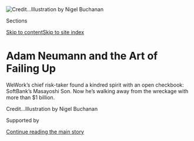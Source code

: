 <div id="app">

<div>

<div>

<div>

</div>

<div data-aria-hidden="false">

<div id="site-content" data-role="main">

<div>

<div class="css-1aor85t" style="opacity:0.000000001;z-index:-1;visibility:hidden">

<div class="css-1hqnpie">

<div class="css-epjblv">

<span class="css-17xtcya">[Business](/section/business)</span><span class="css-x15j1o">|</span><span class="css-fwqvlz">Adam
Neumann and the Art of Failing
Up</span>

</div>

<div class="css-k008qs">

<div class="css-1iwv8en">

<span class="css-18z7m18"></span>

<div>

</div>

</div>

<span class="css-1n6z4y">https://nyti.ms/2NxjDym</span>

<div class="css-1705lsu">

<div class="css-4xjgmj">

<div class="css-4skfbu" data-role="toolbar" data-aria-label="Social Media Share buttons, Save button, and Comments Panel with current comment count" data-testid="share-tools">

  - 
  - 
  - 
  - 
    
    <div class="css-6n7j50">
    
    </div>

  - 

</div>

</div>

</div>

</div>

</div>

</div>

<div id="NYT_TOP_BANNER_REGION" class="css-11qgg8s">

</div>

<div id="fullBleedHeaderContent">

<div class="css-n4ws9g">

![<span class="css-cnj6d5 e1z0qqy90" itemprop="copyrightHolder"><span class="css-1ly73wi e1tej78p0">Credit...</span><span><span>Illustration
by Nigel
Buchanan</span></span></span>](https://static01.graylady3jvrrxbe.onion/images/2019/10/31/business/00NEUMANN-illo/merlin_163626369_e2ac3573-e318-45d0-a2a2-6a9ba428303c-articleLarge.jpg?quality=75&auto=webp&disable=upscale)

</div>

<div class="css-3z92zw">

<div class="css-6cn7ki">

<div class="NYTAppHideMasthead css-1bcu9v6 e1suatyy0">

<div class="section css-1o1qe8k e1suatyy2">

<div class="css-cu5p7t er09x8g0">

<div class="css-6n7j50">

</div>

<span class="css-1dv1kvn">Sections</span>

[Skip to content](#site-content)[Skip to site index](#site-index)

</div>

<div class="css-10698na e1huz5gh0">

</div>

</div>

</div>

<div class="css-1sojcmr ehdk2mb0">

# Adam Neumann and the Art of Failing Up

</div>

WeWork’s chief risk-taker found a kindred spirit with an open checkbook:
SoftBank’s Masayoshi Son. Now he’s walking away from the wreckage with
more than $1
billion.

</div>

</div>

<div class="css-nwzfg5 e1gnum310">

<span class="css-1f9pvn2 business"></span><span class="css-cnj6d5 e1z0qqy90" itemprop="copyrightHolder"><span class="css-1ly73wi e1tej78p0">Credit...</span><span><span>Illustration
by Nigel Buchanan</span></span></span>

</div>

<div id="sponsor-wrapper" class="css-1hyfx7x">

<div id="sponsor-slug" class="css-19vbshk">

Supported by

</div>

[Continue reading the main
story](#after-sponsor)

<div id="sponsor" class="ad sponsor-wrapper" style="text-align:center;height:100%;display:block">

</div>

<div id="after-sponsor">

</div>

</div>

<div class="css-1wx1auc e1gnum311">

<div class="css-18e8msd">

<div class="css-vp77d3 epjyd6m0">

<div class="css-1baulvz">

By [<span class="css-1baulvz last-byline" itemprop="name">Amy
Chozick</span>](https://www.nytimes3xbfgragh.onion/by/amy-chozick)

</div>

</div>

  - 
    
    <div class="css-ld3wwf e16638kd2">
    
    Published Nov. 2, 2019Updated May 18,
    2020
    
    </div>

  - 
    
    <div class="css-4xjgmj">
    
    <div class="css-pvvomx" data-role="toolbar" data-aria-label="Social Media Share buttons, Save button, and Comments Panel with current comment count" data-testid="share-tools">
    
      - 
      - 
      - 
      - 
        
        <div class="css-6n7j50">
        
        </div>
    
      - 
    
    </div>
    
    </div>

</div>

</div>

</div>

<div class="section meteredContent css-1r7ky0e" name="articleBody" itemprop="articleBody">

<div class="css-1fanzo5 StoryBodyCompanionColumn">

<div class="css-53u6y8">

Adam Neumann stood on the 57th floor of the Woolworth Building, the
neo-Gothic skyscraper that was once the tallest in the world. It was
late on a Friday night in 2013, and the
[WeWork](https://www.nytimes3xbfgragh.onion/2020/05/18/business/wework-rent-coronavirus.html)founder
and chief executive had just made a move to add the top 30 floors to his
rapidly expanding real estate dealings.

Mr. Neumann and three employees had already enjoyed a few drinks when he
decided to bring them to tour his latest coup. In the gutted-out space,
they tossed beer bottles into empty elevator shafts, listening to them
clink on the way down. Then, Mr. Neumann told them all to follow him out
to the ledge. No guardrails. No enclosures. Just four inebriated
start-up executives teetering on the edge of death.

“I was up there with him on the top of the world, and he said,
‘Everything is going to be amazing,’” recalled Harrison Weber,
WeWork’s editorial director at the time.

Then, Mr. Neumann picked up an old beer bottle — a remnant, apparently,
from some previous bender. He asked the employees to drink the rank
liquid. Everyone took a swig, except Mr. Weber. “It felt like a loyalty
thing,” he said. “In that moment, I felt what a deeply persuasive person
he is.”

</div>

</div>

<div class="css-1fanzo5 StoryBodyCompanionColumn">

<div class="css-53u6y8">

The last 80 days have seen an implosion unlike any other in the history
of start-ups. WeWork filed for an initial public offering with a
prospectus that was quickly ridiculed for its incoherence; investors
learned of several red-flag financial arrangements by Mr. Neumann; the
company’s valuation plummeted; Mr. Neumann was forced to resign; and the
I.P.O. was withdrawn. Once estimated to be worth $47 billion, WeWork was
reduced to $7 billion, after a rescue by the Japanese giant SoftBank.

But WeWork’s astonishing downfall came with an even more astonishing
exit package for Mr. Neumann: The 40-year-old could receive [more than
$1
billion](https://www.nytimes3xbfgragh.onion/2019/10/22/business/dealbook/wework-softbank.html?module=inline)
after selling his shares to SoftBank and collecting a $185 million
consulting fee. As the scope of the disaster comes into focus, the
question on everyone’s mind — from his co-working customers to Wall
Streeters to [soon-to-be-laid-off WeWork
employees](https://www.nytimes3xbfgragh.onion/2019/11/08/business/wework-employees-letter.html)
— is how Mr. Neumann managed to fail up so spectacularly.

The answer has a lot to do with what Mr. Weber glimpsed atop the
Woolworth Building — an inexplicably persuasive charisma and a taste for
risk. But Mr. Neumann, who grew up in Israel, also had an uncanny
ability to read people, from potential investors to reporters, gain
their loyalty and then sell them on his vision of a “capitalist kibbutz”
on a global scale. He benefited from a frenetic, nonstop energy, and
silly as it may sound, there’s no question that Mr. Neumann’s good hair
and looks helped his cause. At 6 feet 5, he had a physical presence that
could dominate a room. (Through a spokeswoman, he declined to comment.)

Crucially, Mr. Neumann was selling to an eager audience at the right
time: WeWork’s rebranding of the office as an expansion of one’s
personality made sense to a generation of the intermittently employed.
If you were inclined to believe his vision of a world where work and
play bled into one, you might have grouped WeWork with other start-ups —
like Uber and Lyft — that were unprofitable at the moment but would
surely figure out the economics in time.

Mr. Neumann would talk eloquently about creating the first “physical
social network,” a place where members could talk about jobs, family,
love. “It was like, wait, you mean life. What you’re talking about is
just regular life,” Mr. Weber said. But as Mr. Neumann framed things, it
sounded revolutionary. As more people bought into his vision, WeWork’s
value kept soaring. It may have never reached the stratosphere, though,
if Mr. Neumann had not found the perfect benefactor: SoftBank’s chief
executive, Masayoshi Son.

</div>

</div>

<div class="css-1fanzo5 StoryBodyCompanionColumn">

<div class="css-53u6y8">

Like Mr. Neumann, Mr. Son — known as Masa — quotes Yoda (“feel the
force”), trusts his instincts and tries to think centuries into the
future. At $100 billion, SoftBank’s Vision Fund is the world’s largest
technology investment fund, flush with cash from Saudi Arabia and Abu
Dhabi. Some of its gigantic bets, including one on Uber, have [performed
poorly](https://www.nytimes3xbfgragh.onion/2019/09/26/business/softbank-wework-masayoshi-son.html),
but Mr. Son has rejected the idea that he was putting too much money
into an already overvalued start-up cycle. “Those who are calling the
current environment a ‘bubble’ and ‘dangerous’ are those who do not
understand technology,” Mr. Son told Japan’s Nikkei news service in
July.

Famously, in 2017, Mr. Neumann spent just [12
minutes](http://nymag.com/intelligencer/2019/06/wework-adam-neumann.html)
walking Mr. Son around WeWork’s headquarters, prompting an investment of
$4.4 billion. Afterward, an elated Mr. Neumann zoomed uptown in the back
seat of his chauffeured white Maybach, blaring rap, with an iPad open to
a rendering of the hasty digital spit-swear he’d just made with Mr.
Son.

</div>

</div>

<div class="audioFigureHeading">

<div class="css-1et479a">

![](https://static01.graylady3jvrrxbe.onion/images/2017/01/29/podcasts/the-daily-album-art/the-daily-album-art-articleInline-v2.jpg?quality=75&auto=webp&disable=upscale)

</div>

### Listen to ‘The Daily’: The Spectacular Rise and Fall of WeWork

<span class="css-59o34k">He sold a utopian vision that ultimately left a
company in shambles. Then he walked away with more than $1
billion.</span>

</div>

<div class="css-qe9gm7">

<div>

<div class="css-1g7y0i5 e1drnplw0">

<div class="css-1ceswkc e1drnplw1">

</div>

<div class="css-f2fzwx e1drnplw2">

<div data-aria-labelledby="modal-title" data-role="region">

<div id="modal-title" class="css-mln36k">

transcript

</div>

<div class="css-pbq7ev">

</div>

<span>Back to The
Daily</span>

<div class="css-f6lhej">

<div class="css-1ialerq">

<div class="css-1701swk">

bars

</div>

<div>

<div class="css-1t7yl1y">

0:00/25:54

</div>

<div class="css-og85jy">

\-25:54

</div>

</div>

</div>

</div>

<div class="css-15fbio0">

<div class="css-1p4nyns">

transcript

## Listen to ‘The Daily’: The Spectacular Rise and Fall of WeWork

### Hosted by Michael Barbaro, produced by Adizah Eghan and Austin Mitchell, and edited by M.J. Davis Lin and Lisa Tobin

#### He sold a utopian vision that ultimately left a company in shambles. Then he walked away with more than $1 billion.

</div>

  - michael barbaro  
    From The New York Times, I’m Michael Barbaro. This is “The Daily.”
    
    Today: It was the most valuable start-up in the United States, with
    plans to revolutionize how and where people around the world worked.
    Amy Chozick on the spectacular rise and fall of WeWork and the story
    of the man behind it all.
    
    It’s Monday, November 18.
    
    Amy, I wonder if you could read this letter that WeWork employees
    sent to their bosses.

  - amy chozick  
    Sure. Here’s what they wrote. “To the We Company Management Team.
    WeWork’s company values encourage us to be entrepreneurial,
    inspired, authentic, tenacious, grateful and together. Today, we are
    embracing these qualities wholeheartedly as we band together to
    ensure the well-being of our peers. Thousands of us will be laid off
    in the coming weeks, but we want our time here to have meant
    something. We don’t want to be defined by the scandals, the
    corruption and the greed exhibited by the company’s leadership. We
    want to leave behind a legacy that represents the true character and
    intentions of WeWork employees. In the immediate term, we want those
    being laid off to be provided fair and reasonable separation terms
    commensurate with their contributions, including severance pay,
    continuation of company-paid health insurance and compensation for
    lost equity.”

  - michael barbaro  
    It’s a pretty grim letter.

  - amy chozick  
    It is.

  - michael barbaro  
    So how did WeWork get to this point? What’s the story here?

  - archived recording  
    Co-founder and C.E.O. of WeWork, Adam Neumann.

amy chozick

So the story of WeWork really starts with a man named Adam Neumann.

  - archived recording (adam neumann)  
    Growing up in Israel, watching American television and movies, I
    believed that the American dream is get a degree, get a great job,
    have lots of fun, make lots of money.

amy chozick

He was born in Israel. He moved to New York.

  - archived recording (adam neumann)  
    I majored in entrepreneurship and marketing.

amy chozick

And he started all of these sort of fly-by-night entrepreneurial ideas.
One of them was —

  - archived recording (adam neumann)  
    This genius idea was going to be a women’s high-heel shoe with a
    collapsible heel.

amy chozick

— women’s high heels with collapsible heels. Another was —

michael barbaro

For storage.

amy chozick

No, because it’s uncomfortable, Michael, to walk around in heels all
day. So you collapse them when you’re going down subway stairs.

  - archived recording (adam neumann)  
    And this is definitely not my passion. And I came up with my second
    great idea — Krawlers, with a K. Krawlers was baby pants with
    kneepads on them to protect the babies’ knees for the crawling age.

amy chozick

Knee pads for crawling babies.

michael barbaro

Hmm.

amy chozick

The slogan was —

  - archived recording (adam neumann)  
    Just because they don’t tell you doesn’t mean they don’t hurt.

michael barbaro

\[LAUGHS\]

  - archived recording (adam neumann)  
    Of course, the business was a tremendous failure.

amy chozick

So he settles on co-working.

  - archived recording (adam neumann)  
    And in 2010, started WeWork. \[APPLAUSE\]

  - archived recording  
    WeWork is a leader in the business of renting out spaces to
    entrepreneurs. The company —

amy chozick

And it was a very specific time to be in the co-working business. There
were a lot of people who had a lot of start-up ideas, Silicon Valley was
booming, and you needed a place to work outside your parents’ basement,
right? So —

  - archived recording  
    It lets people rent out a desk or a private office equipped with
    amenities like internet, coffee and spacious common areas. WeWork
    also —

amy chozick

— they were sleek. They had community space, sofas all over the place
for team-building. There was cold brew, kombucha, taco Tuesdays. There
was beer and wine on tap. Instead of going out for a drink, you’d stay
at the office. It really came to symbolize the kind of start-up
entrepreneurial hustle of millennials.

michael barbaro

In other words, this kind of space was perfectly timed for a generation
of people who didn’t see themselves as office workers, but as individual
businesses and entrepreneurs who needed a place to do that.

amy chozick

Exactly.

  - archived recording (adam neumann)  
    WeWork is the office space of tomorrow. The future is about light,
    innovation, creativity. It’s going from me to we. We give you space
    that will inspire you, uplift you and help you innovate the products
    of tomorrow.

amy chozick

So in Adam’s mind, this was a community company. His mission was to
elevate the world’s consciousness. He would talk about this. So he grew
up partly on a kibbutz in Israel, and he would talk about it as a
capitalist kibbutz. It was this mix of, like, capitalistic hustle with
this yearning for communal meaning. Adam Neumann would say that he
wanted WeWork to create a world where people don’t just make a living,
they make a life.

michael barbaro

And they make a life in these WeWork offices.

amy chozick

Exactly. The thing Adam Neumann is really best at is communicating his
vision, convincing people that he can change the way we work and live.
He fully adopted the persona of the iconoclast start-up founder, and he
looked the part. You know, at 6 foot 5, with flowing brown hair, you
know, people looked up to him. When he walked into a meeting —

michael barbaro

Literally.

amy chozick

— people paid, literally, paid attention to him. But the most important
person who bought into his vision is a Japanese executive, the head of a
company called SoftBank —

  - archived recording (masayoshi son)  
    The thing is, you know, I have a vision.

amy chozick

— called Masayoshi Son. Everyone calls him Masa.

  - archived recording (masayoshi son)  
    We go and change the world together.

amy chozick

Masa’s company oversees something called the Vision Fund.

  - archived recording (masayoshi son)  
    — thinking about what is the future? What is the — how we can change
    the life of people for the better humanity.

amy chozick

This is the largest tech investment fund in the world. They have $100
billion dollars to play with, largely from the Saudis who want to
diversify away from oil and invest in tech. And Masa is this very
interesting character who’s always trusted his gut.

  - archived recording  
    One of the investments you made is considered by many people to be
    the most successful investment in the history of mankind. You
    invested roughly $20 million in Alibaba. And at the time it went
    public, it was worth roughly $90 billion. What is it that made you
    feel this was worth putting in $20 million.

  - archived recording (masayoshi son)  
    Well, he had no business plan.
    
    But his eyes was very strong — strong eyes, strong, shining eyes. I
    could tell.

amy chozick

And so he meets Adam Neumann. Adam Neumann gives Masa a tour of his
offices. This includes the right soundtrack in the background and all
the sleek office space and virtual-reality renderings of WeWork office
space in the future. So you could wear these glasses and feel like
you’re standing in Tokyo or Shanghai, right down to looking out the
street and seeing the scene that you would see from the offices. And
this really blows Masa’s mind. He loves this vision. He loves Adam’s
energy.

  - archived recording  
    You know, both WeWork and SoftBank Vision Fund are shoot-the-moon
    operations, so —

amy chozick

So after a 12-minute tour of the WeWork offices and Adam Newman’s vision
—

  - archived recording  
    — basically both willing to make humongous bets, and they’re sort of
    enabling one another.

amy chozick

— Masa Son invests over $4 billion in WeWork.

  - archived recording (speaker 1)  
    And by the way, I work in a WeWork, so WeWork’s good.

  - archived recording (speaker 2)  
    \[LAUGHS\] I hear they have good drinks on tap, David. Look —

amy chozick

This is an enormous investment. And he doesn’t say, Adam, I need you to
be a very careful steward of this extremely important investment. Be
careful with my money. Instead he says, I need you to go crazier. I need
you to do more. I need you to explore your wildest visions.

michael barbaro

He says that?

amy chozick

He says, go as far as you can with this. And there’s more money where
this came from.

michael barbaro

So just how wild does Adam Neumann go with this $4 billion investment?

  - archived recording  
    So we’re at WeWork in Austin, Texas, right now.

amy chozick

He started opening WeWorks all over the country.

  - archived recording  
    I’m in my new office at the Crystal City WeWork that just opened up
    today.

amy chozick

Every major American city had a WeWork.

  - archived recording  
    — my new office space, which is in the WeWork in Long Beach,
    California.

amy chozick

And then he expanded massively abroad.

michael barbaro

I feel like I remember this moment, because I woke up one day and had a
long walk around Manhattan, and there was a WeWork at every single turn.

amy chozick

The Lord & Taylor building. Absolutely, they became ubiquitous. WeWork
now is 45 million square feet of real estate. It’s the largest private
landlord in New York, Washington, and London.

michael barbaro

Wow.

amy chozick

And then, giant companies started also moving their employees into
WeWork offices, thinking it’s a draw for employees to work in these
spaces.

michael barbaro

Like which companies?

amy chozick

Verizon, Salesforce, IBM all moved a lot of employees into WeWork office
spaces.

michael barbaro

Hmm.

amy chozick

And this is the point when Adam really leans into Masa’s advice, which
is to go wild. Pursue your craziest dreams. He opens a WeLive apartment
building and wants to expand that. He says these are places that will
have community and cut down on the suicide rate because people never
feel alone. He was talking about WeGrow, and he and his wife opened a
school in downtown Manhattan. There was WeBank, there was WeSail. There
was WeSleep. There was talk of an airline.

michael barbaro

WeFly?

amy chozick

WeFly, presumably. There was talk of WeMars, even putting office space
on the red planet.

michael barbaro

That really is wild.

amy chozick

It was wild. So Adam Neumann becomes fantastically rich. He also
indulges his eccentricities. I mean, he was known to walk around the
office barefoot. But now, he’s installed a private plunge pool in his
office — a cold plunge, an infrared sauna in his office. He has a white
Maybach. He’s, like, blaring hip-hop as this chauffeured white Maybach
takes him all over Manhattan. He also convinced the company to buy a
$60-million private plane, which he and other executives hotbox.

michael barbaro

I’m sorry?

amy chozick

That’s, you know, getting high in a confined space with the marijuana
smoke filling the cabin. Tequila — Adam Neumann loved his Don Julio
tequila. He would even get people who didn’t seem the tequila type, like
Jared Kushner, to take tequila shots at 9:00 in the morning while they
were scoping out some real estate in Philly.

michael barbaro

Wow.

amy chozick

But employees said that there was just free-flowing booze all the time,
a lot of marijuana, a lot of these summer camp kind of weekend retreats.
People would get drunk, and they’d dance around a fire singing to
Journey —

\[music\]

amy chozick

— and other sort of “Animal House” antics, but always infused with this,
like, larger purpose. Adam would get on stage with, like, Deepak Chopra
and address employees. And it was this culture of WeWork that was very
specific to Adam’s vision for the company.

michael barbaro

So Amy, as Adam Neumann becomes this larger-than-life character, as
WeWork is opening offices all over the United States, all over the
world, and as this term “We” starts to get applied to all areas of life,
are people starting to question whether this is getting just a little
too big and whether it’s all kind of adding up?

amy chozick

By and large, people looked at what Adam had accomplished, WeWork on
every corner, as you said, taking over iconic buildings, and they
believed in what he was selling. And then on top of that, you throw in
Masa, this Japanese tycoon, who had made a fortune investing early on in
these founders — Alibaba, Yahoo, Uber — just based on gut instincts. And
if he believed in Adam, why shouldn’t everyone else?

michael barbaro

Mm-hmm.

amy chozick

So WeWork does what successful start-ups do. They prepare to go public,
meaning they can sell their shares to the public. There’s a valuation on
the company of $47 billion. That makes it the most valuable start-up in
the country. And part of going public, they have to disclose everything
in paperwork. And that’s when things start to unravel.

\[music\]

michael barbaro

We’ll be right back.

  - archived recording  
    WeWork just unveiling its I.P.O. filing.

michael barbaro

So why did things start to unravel when WeWork files all this paperwork
to go public?

amy chozick

So this is the first time that journalists, investors, the public can
really look under the hood at what’s going on at WeWork —

  - archived recording  
    Do we have any numbers in terms of how much money they’re making or
    losing right now?

amy chozick

— and it’s not pretty.

  - archived recording  
    Net losses were just under a billion dollars, $904 million.

amy chozick

The company had lost $900 million in the first half of 2019 alone.

michael barbaro

Wow.

amy chozick

They had rapidly expanded into markets that weren’t necessarily friendly
to WeWork. And there had also been some kind of questionable financial
dealings between Adam and the company that he started.

michael barbaro

Like what?

amy chozick

Well, he had trademarked the word “We” and sold it back to the company
for $5.9 million dollars. He ended up returning that money, but that
certainly raised eyebrows. He had bought a lot of the buildings that
WeWork was now leasing, so the company had paid him millions of dollars
for space in the offices that he owned.

michael barbaro

So this is all very unconventional and potentially even self-dealing.

amy chozick

Right. But then there’s the text of the I.P.O., the legal document that
they filed with the S.E.C. The word “community” is listed more than 150
times. And there was all of this kind of propping up what we now know is
a very unprofitable business with this lingo of self-help and creating
community. And people just started to see it as selling air, you know,
couching this unprofitable business in language that made people feel
good. So this paperwork filed with the S.E.C. really sets off an
implosion unlike any other in start-up history.

  - archived recording 1  
    All the bad press and the bad moves caused the company’s expected
    valuation to drop from $47 billion down to just $15 billion, so —

  - archived recording 2  
    It could come in as low as $10 billion, according to —

  - archived recording 3  
    It may value the office-sharing company below $8 billion dollars,
    and that is a fraction of the $47 billion —

amy chozick

The value of WeWork plummets. So this is when discussion starts to
spread of, well, should there even be an I.P.O.? Is this company ready
to go public? And people start to turn on Adam pretty quickly at this
point.

  - archived recording 1  
    WeWork C.E.O. Adam Neumann is facing new pressure from some of his
    top investors following the company’s decision to postpone the
    I.P.O.

  - archived recording 2  
    Some board members and large investors in the company are privately
    discussing whether they could replace C.E.O. Adam Neumann and how
    they would do it.

amy chozick

They think he should be removed. He should not be the C.E.O. of WeWork.
Not only should he not be the C.E.O., but he should have no involvement
in WeWork anymore.

  - archived recording  
    Yeah, this is now official. WeWork has officially come out saying
    that Adam Neumann is stepping down as C.E.O.

amy chozick

Eventually, Adam is forced to step down.

  - archived recording  
    People are supposed to say I hate to be an “I told you so.” But I
    love to be an “I told you so.” This house of cards was coming down,
    this business based on beanbags, distressed furniture, and Nespresso
    machines. And yet, somehow this guy’s been treated as some guru
    genius because he’s such an effective self-promoter. P.T. Barnum is
    supposed to have said, “There’s a sucker born every minute.” That’s
    what’s going on here. And Wall Street, they were suckered, too,
    along with SoftBank buying in. Where’d they get this $47 billion for
    $12 million in cash? You look at their —

\[music\]

amy chozick

So they decide that even getting rid of Adam does not save this effort
to go public, and they have to pull the IPO. I mean, this is hugely
embarrassing, this company that had been valued at $47 billion, the most
valuable start-up in the country, is suddenly valued at a tiny fraction
of that. And this Japanese investor, Masa Son, who had been such a
visionary, it’s extremely embarrassing for him. Ultimately, he has to
apologize to investors, specifically for putting so much faith in Adam
Neumann.

michael barbaro

So what becomes of Adam Neumann at this point? He has been pushed out of
his company. In a way, he has been exposed as someone who is a better
salesman than operator of a company. And it becomes pretty clear that he
has built something that is not all that revolutionary but is a little
bit of a financial house of cards.

amy chozick

Well, here’s what’s so interesting about what happened to Adam Neumann.
He walked away from the company he founded with over a billion dollars.

michael barbaro

How is that possible?

amy chozick

SoftBank bought his shares in WeWork. And they also agreed to pay him
$46 million in consulting fees for four years.

michael barbaro

Wow.

amy chozick

Nice work if you can get it.

michael barbaro

Why?

amy chozick

SoftBank would say that this was the cost to get Adam out and start to
clean up the mess, which includes laying off potentially thousands of
employees. You know, in this letter the employees call it “graft.” Here
he was walking away with over a billion dollars, I mean, generational
wealth as they faced layoffs, losing their health care, getting nothing.

They write, “We are not the Adam Neumanns of this world — we are a
diverse workforce with rents to pay, households to support and children
to raise. We are not asking for this level of graft. We are asking to be
treated with humanity and dignity so we can continue living life while
searching to make a living elsewhere.”

michael barbaro

Amy, how do we explain what’s happened here, the pretty sad saga of
WeWork and this situation that has ended with all these workers waiting
to be laid off?

amy chozick

So the story of WeWork and Adam Neumann is essentially a story of his
exploitation of two phenomenon. The first is this kind of late-stage
tech capitalism, when investors really want to believe in these start-up
founders who have businesses that are essentially sort of traditional
businesses with tech layered on, and Uber is a perfect example of that —
calling a taxi with your phone — and in turn, give these companies
enormous valuations when the business underpinnings are not necessarily
there. So the irony, of course, was that Adam Neumann tapped into this
tech vernacular about changing the world, about revolutionizing office
space, but his company had really nothing to do with tech. It was a
commercial real estate company.

michael barbaro

But people believed that.

amy chozick

But it had a tech valuation because investors believed it. The second
thing he quite brilliantly exploited was this yearning of millennials
having this capitalist ambition and hustle, but also this yearning for
community, this “we” generation, as he called it, that it’s not about
you or me, it’s about we. And in the end, it essentially was about him.

  - archived recording (adam neumann)  
    It is us who will blaze the path forward, paved not with algorithms,
    not with software, but with values, with friendship, with common
    goals, and most importantly, with humanity. \[APPLAUSE\] Thank you.

amy chozick

And I think that’s been particularly hard for WeWork employees to
stomach. It’s not just that the business turned out to be not as
profitable as they thought it was, and their CEO walked away with a
giant golden parachute. It was that they believed that it was bigger
than that. They believed it was a community. And now they’re saying that
it wasn’t.

  - archived recording (adam neumann)  
    And the we revolution is going to be led by the we generation, and
    it will restore in each one of us the sense of dignity and community
    without which braveness cannot be achieved. The we generation knows
    that you must treat other people the way you want to be treated.

\[music\]

michael barbaro

Thank you, Amy.

amy chozick

Thank you, Michael.

michael barbaro

On Sunday night, The Times reported that WeWork is preparing to lay off
at least 4,000 employees. Those layoffs are expected to be announced as
early as this week.

We’ll be right back.

Here’s what else you need to know today. Over the weekend, impeachment
investigators released the closed-door testimony of a National Security
Council official, Tim Morrison, who further tied President Trump to the
quid pro quo with Ukraine. Morrison testified that Gordon Sondland, the
U.S. ambassador to the European Union, acted at Trump’s behest when he
repeatedly communicated to Ukrainian officials that opening
investigations helpful to Trump would result in the release of $400
million in U.S. military assistance to Ukraine withheld by Trump.
Morrison also testified that National Security Adviser John Bolton had
tried and failed to convince Trump to release the military assistance
during a meeting over the summer. And —

  - archived recording (john bel edwards)  
    Thank you\! What a great night it is for Louisiana. \[APPLAUSE\] And
    to God be the glory\!

michael barbaro

— Governor John Bel Edwards of Louisiana, the only Democratic governor
in the Deep South, narrowly won re-election on Saturday, defeating a
Republican supported by President Trump. It was the second time in two
weeks that a Republican candidate for governor backed by Trump has been
defeated. After the defeat of Kentucky’s Republican governor, Trump had
told Louisiana voters that he needed them to deliver him a victory.

  - archived recording (donald trump)  
    So Trump took a loss, so you’ve got to give me a big win please,
    O.K.?

michael barbaro

On Saturday, during his victory speech, Louisiana’s governor gently
teased Trump about the outcome.

  - archived recording (john bel edwards)  
    And as for the president, God bless his heart. \[CHEERING\]

michael barbaro

That’s it for “The Daily.” I’m Michael Barbaro. See you tomorrow.

</div>

</div>

</div>

</div>

</div>

</div>

<div class="css-79elbk" data-testid="photoviewer-wrapper">

<div class="css-z3e15g" data-testid="photoviewer-wrapper-hidden">

</div>

<div class="css-1a48zt4 ehw59r15" data-testid="photoviewer-children">

![<span class="css-16f3y1r e13ogyst0" data-aria-hidden="true">Mr.
Neumann at a company event last
year.</span><span class="css-cnj6d5 e1z0qqy90" itemprop="copyrightHolder"><span class="css-1ly73wi e1tej78p0">Credit...</span><span>Cole
Wilson for The New York
Times</span></span>](https://static01.graylady3jvrrxbe.onion/images/2019/11/03/business/00NEUMANN-02/merlin_132882803_2ade236b-2b3e-42e9-9a77-c30d059e87cb-articleLarge.jpg?quality=75&auto=webp&disable=upscale)

</div>

</div>

<div class="css-1fanzo5 StoryBodyCompanionColumn">

<div class="css-53u6y8">

## ‘Crazier, faster, bigger and more’

To WeWork insiders who know Mr. Neumann — most of whom spoke on the
condition of anonymity because of nondisclosure agreements signed with
the company — the SoftBank deal changed things precipitously. They talk
about WeWork as existing pre- and post-Masa. The investment transformed
the start-up from a mere unicorn into something with nearly unlimited
ambition.

Even by the standards of brash start-up founders, Mr. Neumann’s
eccentricities became the stuff of legend. He could be earthy, walking
around in bare feet at the office, and he organized debauched “summer
camp” events for WeWork employees, which attendees described as a sort
of Coachella-meets-“[Wild Wild
Country](https://www.youtube.com/watch?v=hBLS_OM6Puk)”-meets-nerdy-fraternity-party.

Mr. Neumann would convince employees to take shots of pricey Don Julio
tequila, work 20-hour days, attend 2 a.m. meetings. He’d convince them
to smoke marijuana at work, dance to Journey around a fire in the woods
on weekend excursions, smoke more pot, drink more tequila. Even people
who don’t really seem the tequila type would go along with his act —
including a pre-White House Jared Kushner, who
[imbibed](https://www.wsj.com/articles/wework-a-20-billion-startup-fueled-by-silicon-valley-pixie-dust-1508424483)
while scoping out a property in Philadelphia.

</div>

</div>

<div class="css-1fanzo5 StoryBodyCompanionColumn">

<div class="css-53u6y8">

Mr. Neumann had a talent for imbuing “Animal House” antics with a larger
meaning. In his view, WeWork didn’t simply sublease office space to
workers; it supplied them with kombucha, cold-brew coffee and an
ecstatic sense of community. “They’re coming to us for energy, for
culture,” Mr. Neumann would say.

He envisioned customers residing in WeLive apartment buildings that
would drive down suicide rates because “no one ever feels alone.” He
imagined a WeGrow school and [an effort to shelter the world’s
orphans](http://nymag.com/intelligencer/2019/06/wework-adam-neumann.html).
(“We want to solve this problem and give them a new family: the WeWork
family.”) There was talk of a WeBank, WeSail, WeSleep, an airline.

Even if the business lines were widely derided, their grandiosity helped
Mr. Neumann cast WeWork as a tech start-up, so many of which are known
to have nearly messianic mission statements.

For those who were intoxicated by this pitch, Mr. Neumann added a hefty
dose of self-help spirituality that he picked up from his wife, Rebekah
Paltrow Neumann, a cousin to the Goop founder Gwyneth Paltrow, and a
certified Jivamukti yogi. “My intention was never to find a way to make
the most money,” Ms. Neumann [said last
year](https://www.youtube.com/watch?v=nAQR-NVPX6o). “My intention when I
met him was just, ‘How do we expand this good vibration to the
planet?’”

</div>

</div>

<div class="css-79elbk" data-testid="photoviewer-wrapper">

<div class="css-z3e15g" data-testid="photoviewer-wrapper-hidden">

</div>

<div class="css-1a48zt4 ehw59r15" data-testid="photoviewer-children">

<div class="css-1xdhyk6 erfvjey0">

<span class="css-1ly73wi e1tej78p0">Image</span>

<div class="css-zjzyr8">

<div data-testid="lazyimage-container" style="height:276.46666666666664px">

</div>

</div>

</div>

<span class="css-16f3y1r e13ogyst0" data-aria-hidden="true">A WeLive
common space at 110 Wall
Street.</span><span class="css-cnj6d5 e1z0qqy90" itemprop="copyrightHolder"><span class="css-1ly73wi e1tej78p0">Credit...</span><span>Cole
Wilson for The New York Times</span></span>

</div>

</div>

<div class="css-1fanzo5 StoryBodyCompanionColumn">

<div class="css-53u6y8">

One person who indisputably vibrated to the Neumanns’ frequency was Mr.
Son. He and Mr. Neumann became acquainted in 2016 in India, during a
gathering of start-up luminaries with Prime Minister Narendra Modi.

On the surface, Mr. Son — who is one of Japan’s richest men but is often
described as modest — and Mr. Neumann, who has said he wants to become
the world’s first trillionaire and “president of the world,” couldn’t
have been more different. In college, Mr. Son invented an electronic
translator that he sold to Sharp Corp and later founded SoftBank as a
software distributor. In his early days, Mr. Neumann struggled to get
dubious ventures off the ground, including women’s shoes with
collapsible high heels and Krawlers, kneepads for babies, with the
slogan “Just because they don’t tell you, doesn’t mean they don’t hurt.”

</div>

</div>

<div class="css-1fanzo5 StoryBodyCompanionColumn">

<div class="css-53u6y8">

But both men had been outsiders. Mr. Neumann’s parents divorced when he
was 7 and he bounced from city to city — including a stint on a kibbutz,
or communal settlement — before following his sister, the Israeli model
Adi Neumann, to New York. Mr. Son, the descendant of Korean
grandparents, was born in a small town in Japan and felt the sting of
discrimination before he moved to California as a teenager.

Like Mr. Neumann, Mr. Son was known to follow his gut and ignore the
naysayers. In 2000, he made a $20 million early investment in the
Chinese e-commerce venture Alibaba, now worth more than $100 billion,
because he’d noticed a “sparkle” in the chief executive’s eyes.

If a founder asked the Vision Fund for $40 million, Mr. Son might ask,
“What would you do with $400 million?”

“Masa has his own style and others might choke, but Adam would be like,
‘$400 million? How about $4 billion, and I can do *this* for you,’”
said a senior executive with direct knowledge of the men’s interactions.

The two entrepreneurs became close, with Mr. Neumann joining Mr. Son for
sushi in Tokyo and dinner at his nine-acre Bay Area home, the most
expensive ever sold in California. Mr. Son would stop by Mr. Neumann’s
Corte Madera, Calif., mansion, which featured a[guitar-shaped living
room](https://www.wsj.com/articles/wework-founder-adam-neumanns-trove-of-pricey-properties-11570730254).

Mr. Son’s decision to put billions into WeWork may have thrilled early
investors and made the Vision Fund’s partners feel like they had a piece
of a world-changing start-up, but the deal severed Mr. Neumann from any
sense of reality. “You’ve got a guy who meets Adam for 10 minutes and
cuts him a check for $4.4 billion, and it’s just insane,” the former
executive said. “And he’s not told, ‘I need you to be the most careful
steward of this capital.’ It’s like, ‘I need you to go crazier, faster,
bigger and
more.’”

</div>

</div>

<div class="css-79elbk" data-testid="photoviewer-wrapper">

<div class="css-z3e15g" data-testid="photoviewer-wrapper-hidden">

</div>

<div class="css-1a48zt4 ehw59r15" data-testid="photoviewer-children">

<div class="css-1xdhyk6 erfvjey0">

<span class="css-1ly73wi e1tej78p0">Image</span>

<div class="css-zjzyr8">

<div data-testid="lazyimage-container" style="height:257.77777777777777px">

</div>

</div>

</div>

<span class="css-16f3y1r e13ogyst0" data-aria-hidden="true">Masayoshi
Son, the chairman and chief executive of SoftBank, in
August.</span><span class="css-cnj6d5 e1z0qqy90" itemprop="copyrightHolder"><span class="css-1ly73wi e1tej78p0">Credit...</span><span>Kiyoshi
Ota/Bloomberg </span></span>

</div>

</div>

<div class="css-1fanzo5 StoryBodyCompanionColumn">

<div class="css-53u6y8">

## ‘Every single word that comes out of your mouth is fake’

Enabled by Mr. Son’s instructions to be “crazier,” Mr. Neumann dove into
expanding WeWork around the world and pursuing his loftier goals. But
his uncurbed ambitions — and the company’s growing losses — started to
wear on employees and investors, said nearly a dozen people who know Mr.
Neumann.

</div>

</div>

<div class="css-1fanzo5 StoryBodyCompanionColumn">

<div class="css-53u6y8">

Last year, WeWork bought access to a Gulfstream G650 for $60 million,
about the sum that the company was losing every two weeks. He installed
an infrared sauna and a cold plunge pool in his Manhattan office. In a
glaring conflict of interest, he made millions [leasing buildings he
partly
owned](https://www.wsj.com/articles/weworks-ceo-makes-millions-as-landlord-to-wework-11547640000)
back to WeWork. Indulging his penchant for mysticism, Mr. Neumann
changed the company’s name to the We Company. Its I.P.O. filing, which
included at least 150 references to the word “community,” noted that Mr.
Neumann had acted to trademark “We” and extract a $5.9 million payment
from the company for the use of the pronoun. He later returned the fee.

Some employees found his behavior noxious. In a [federal
complaint](https://www.nytimes3xbfgragh.onion/2019/10/31/business/wework-neumann-discrimination-complaint.html)
filed Thursday, Medina Bardhi, a former chief of staff to Mr. Neumann,
accused him of retaliating against her for becoming pregnant and derided
her maternity leave as a “vacation” and “retirement.” (She also said she
had to stop traveling with Mr. Neumann while pregnant because he liked
to hotbox the company jet. A WeWork spokeswoman said the company would
“vigorously defend itself” and had “zero tolerance for
discrimination.”)

Over the years, many on Wall Street and in the business press have
scoffed openly at WeWork’s business model; last year, [Vanity Fair
questioned](https://www.vanityfair.com/news/2018/04/wework-bond-sale-financial-analysis)
its “$20 billion house of cards.” And some came to wonder if Mr. Neumann
had been wise to share, [during a 2017
speech](https://www.youtube.com/watch?v=wX5tREnC-FE) at Baruch College,
a story from his first date with Rebekah. “She looked me straight in the
eye and she said, ‘You, my friend, are full of” crap, Mr. Neumann
recalled. “‘She then said, ‘Every single word that comes out of your
mouth is fake.’”

No one disputes that Mr. Neumann had an uncommon vision. In nine years,
WeWork grew from a single office to encompass more than 45 million
square feet of real estate, with roughly 527,000 tenants — or
“memberships” — in some 110 cities. WeWork became the single-largest
private occupier of office space in London, New York and Washington. Its
sleek quarters became synonymous with entrepreneurship in the gig
economy and [millennial
hustle](https://www.nytimes3xbfgragh.onion/2019/01/26/business/against-hustle-culture-rise-and-grind-tgim.html),
complete with “Thank God It’s Monday\!” T-shirts. Large corporations
including IBM, Microsoft and Salesforce moved employees into WeWork
spaces.

When luminaries like the JPMorgan Chase chief executive Jamie Dimon, the
Microsoft chief executive Satya Nadella and the private-equity tycoon
Henry R. Kravis came by WeWork offices, Mr. Neumann knew how to wow
them. He might instruct his team to “activate the space,” with an
enormous touch screen displaying WeWork’s premium locations, like
London’s postmodern No. 1 Poultry building and an old opium factory in
Shanghai with pastel terrazzo tiles. And Mr. Neumann made sure potential
investors stopped by the desk of WeWork’s “head of visualization,” who
handled virtual reality renderings. Suddenly, visitors could see
themselves inside a future WeWork space in Paris or Tokyo. As Dave Fano,
the company’s chief growth officer, [told Forbes
in 2017](https://www.forbes.com/sites/stevenbertoni/2017/10/02/the-way-we-work/#e17b9fe1b181),
“Landlords just sell aluminum. We make iPhones.”

For a long time, Mr. Son protected Mr. Neumann. In mid-September, as the
I.P.O. effort was collapsing and Mr. Neumann was facing outside and
board pressure to resign, Mr. Son invited him to sit at his table at the
Langham Hotel in Pasadena, Calif., for a Vision Fund social gathering.
John Legend would be playing. According to a person briefed on the
conversations, SoftBank executives told Mr. Son that the optics of Mr.
Neumann attending the event, much less joining him at the main table,
would be awful.

</div>

</div>

<div class="css-1fanzo5 StoryBodyCompanionColumn">

<div class="css-53u6y8">

Ultimately, Mr. Neumann did not appear — and pointedly, Mr. Son gave
other attendees a stern reminder about the importance of profitability
and strengthening corporate governance before a company attempts to go
public.

Mr. Neumann [resigned as chief executive on
Sept. 24](https://www.nytimes3xbfgragh.onion/2019/09/24/business/dealbook/wework-ceo-adam-neumann.html).
In an October conference call with Vision Fund investors, according to a
person familiar with the discussion, Mr. Son apologized for putting so
much faith in the founder. On Oct. 22, SoftBank [bailed
out](https://group.softbank/en/corp/set/data/news/press/sb/2019/20191023_01/pdf/20191023_01.pdf)
WeWork, taking roughly an 80 percent stake in the company. The next day,
the company’s new executive chairman — SoftBank’s chief operating
officer, [Marcelo
Claure](https://www.nytimes3xbfgragh.onion/reuters/2019/10/23/business/23reuters-wework-chairman-workers.html)
— held a town-hall meeting with employees.

“Are there going to be layoffs? Yes. How many? I don’t know,” he said,
[according to a
transcript](https://www.vox.com/2019/10/24/20929236/wework-layoffs-adam-neumann-marcelo-claure).
“I’d like to put the Adam story behind us, the payout,” he added.

Whether Mr. Neumann was hailed as a visionary or denigrated as a
huckster, he had always maintained a powerful hold on voting power
within WeWork. At one point, his shares had been worth 20 votes each. To
get control of his stake, SoftBank decided, it had to pay up.

“Adam is not going to have any role in the company, he’s not going to be
in the board of directors, but I do plan to use some of his knowledge,”
Mr. Claure told
employees.

</div>

</div>

<div class="css-79elbk" data-testid="photoviewer-wrapper">

<div class="css-z3e15g" data-testid="photoviewer-wrapper-hidden">

</div>

<div class="css-1a48zt4 ehw59r15" data-testid="photoviewer-children">

<div class="css-1xdhyk6 erfvjey0">

<span class="css-1ly73wi e1tej78p0">Image</span>

<div class="css-zjzyr8">

<div data-testid="lazyimage-container" style="height:257.77777777777777px">

</div>

</div>

</div>

<span class="css-16f3y1r e13ogyst0" data-aria-hidden="true">A WeWork
office on Fifth
Avenue.</span><span class="css-cnj6d5 e1z0qqy90" itemprop="copyrightHolder"><span class="css-1ly73wi e1tej78p0">Credit...</span><span>An
Rong Xu for The New York Times</span></span>

</div>

</div>

<div class="css-1fanzo5 StoryBodyCompanionColumn">

<div class="css-53u6y8">

Some on Wall Street think WeWork still has a ways to fall. On Oct. 30,
the hedge fund manager Bill Ackman said publicly that the company’s
value “has a pretty high probability of being a zero.” Other analysts
say WeWork does have a workable business model, but that model will
likely hew closer to the core idea of leasing office space, largely to
long-term corporate clients — rather than, say, schools and orphanages —
providing them with a cheery atmosphere and free Wi-Fi.

</div>

</div>

<div class="css-1fanzo5 StoryBodyCompanionColumn">

<div class="css-53u6y8">

“Is there a viable business? The answer is yes, but not the way WeWork
pursued it,” said Nori Gerardo Lietz, a senior lecturer at Harvard
Business School who has studied the company extensively. She added that
WeWork would have to move past its “profligate excesses.”

Improbably enough, there are those who still have faith in Mr. Neumann
as a businessman. “I actually think he’s probably one of the greatest
entrepreneurs I’ve ever met,” Marc Benioff, the co-chief executive of
Salesforce, [told Business
Insider](https://www.businessinsider.com/marc-benioff-wework-adam-neumann-is-a-great-entrepreneur-2019-10)
on Oct. 15. “He’s an incredible evangelist. He’s an incredible
visionary. He’s hired a lot of amazing people. He’s built an amazing
brand, right?” Mr. Benioff did allow: “Unfortunately, there were some
things, obviously, in the company that you probably would have preferred
to change if he could do it all over again.”

Mr. Neumann has been uncharacteristically quiet in recent weeks, dealing
with legal and public relations matters as he shuttles among homes in
Greenwich Village, Montauk and Westchester County. The man who promised
that WeWork would “create a world where people make a life and not just
a living” is in between jobs.

</div>

</div>

</div>

<div>

</div>

<div>

</div>

<div>

</div>

<div>

<div id="bottom-wrapper" class="css-1ede5it">

<div id="bottom-slug" class="css-l9onyx">

Advertisement

</div>

[Continue reading the main
story](#after-bottom)

<div id="bottom" class="ad bottom-wrapper" style="text-align:center;height:100%;display:block;min-height:90px">

</div>

<div id="after-bottom">

</div>

</div>

</div>

</div>

</div>

## Site Index

<div>

</div>

## Site Information Navigation

  - [© <span>2020</span> <span>The New York Times
    Company</span>](https://help.nytimes3xbfgragh.onion/hc/en-us/articles/115014792127-Copyright-notice)

<!-- end list -->

  - [NYTCo](https://www.nytco.com/)
  - [Contact
    Us](https://help.nytimes3xbfgragh.onion/hc/en-us/articles/115015385887-Contact-Us)
  - [Work with us](https://www.nytco.com/careers/)
  - [Advertise](https://nytmediakit.com/)
  - [T Brand Studio](http://www.tbrandstudio.com/)
  - [Your Ad
    Choices](https://www.nytimes3xbfgragh.onion/privacy/cookie-policy#how-do-i-manage-trackers)
  - [Privacy](https://www.nytimes3xbfgragh.onion/privacy)
  - [Terms of
    Service](https://help.nytimes3xbfgragh.onion/hc/en-us/articles/115014893428-Terms-of-service)
  - [Terms of
    Sale](https://help.nytimes3xbfgragh.onion/hc/en-us/articles/115014893968-Terms-of-sale)
  - [Site
    Map](https://spiderbites.nytimes3xbfgragh.onion)
  - [Help](https://help.nytimes3xbfgragh.onion/hc/en-us)
  - [Subscriptions](https://www.nytimes3xbfgragh.onion/subscription?campaignId=37WXW)

</div>

</div>

</div>

</div>

